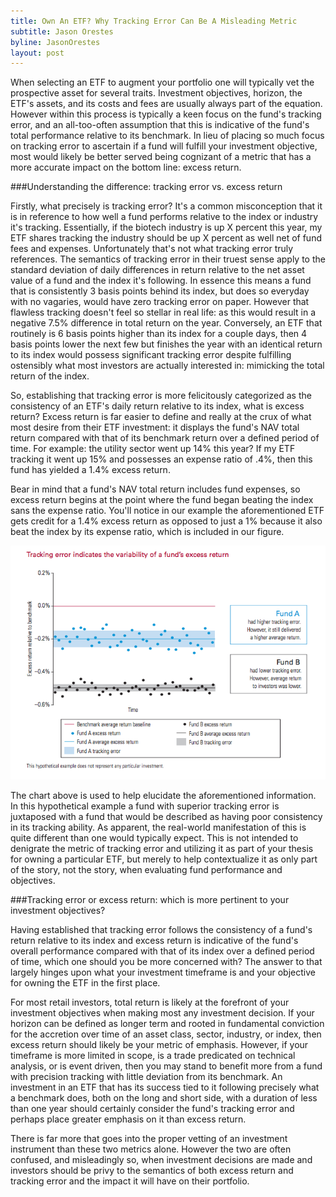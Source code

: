 ```yaml
---
title: Own An ETF? Why Tracking Error Can Be A Misleading Metric
subtitle: Jason Orestes
byline: JasonOrestes
layout: post
---
```


When selecting an ETF to augment your portfolio one will typically vet the prospective asset for several traits. Investment objectives, horizon, the ETF's assets, and its costs and fees are usually always part of the equation. However within this process is typically a keen focus on the fund's tracking error, and an all-too-often assumption that this is indicative of the fund's total performance relative to its benchmark. In lieu of placing so much focus on tracking error to ascertain if a fund will fulfill your investment objective, most would likely be better served being cognizant of a metric that has a more accurate impact on the bottom line: excess return.

###Understanding the difference: tracking error vs. excess return

Firstly, what precisely is tracking error? It's a common misconception that it is in reference to how well a fund performs relative to the index or industry it's tracking. Essentially, if the biotech industry is up X percent this year, my ETF shares tracking the industry should be up X percent as well net of fund fees and expenses. Unfortunately that's not what tracking error truly references. The semantics of tracking error in their truest sense apply to the standard deviation of daily differences in return relative to the net asset value of a fund and the index it's following. In essence this means a fund that is consistently 3 basis points behind its index, but does so everyday with no vagaries, would have zero tracking error on paper. However that flawless tracking doesn't feel so stellar in real life: as this would result in a negative 7.5% difference in total return on the year. Conversely, an ETF that routinely is 6 basis points higher than its index for a couple days, then 4 basis points lower the next few but finishes the year with an identical return to its index would possess significant tracking error despite fulfilling ostensibly what most investors are actually interested in: mimicking the total return of the index.

So, establishing that tracking error is more felicitously categorized as the consistency of an ETF's daily return relative to its index, what is excess return? Excess return is far easier to define and really at the crux of what most desire from their ETF investment: it displays the fund's NAV total return compared with that of its benchmark return over a defined period of time. For example: the utility sector went up 14% this year? If my ETF tracking it went up 15% and possesses an expense ratio of .4%, then this fund has yielded a 1.4% excess return.

Bear in mind that a fund's NAV total return includes fund expenses, so excess return begins at the point where the fund began beating the index sans the expense ratio. You'll notice in our example the aforementioned ETF gets credit for a 1.4% excess return as opposed to just a 1% because it also beat the index by its expense ratio, which is included in our figure.

<img class="img-responsive" src="/images/img1.png">

The chart above is used to help elucidate the aforementioned information. In this hypothetical example a fund with superior tracking error is juxtaposed with a fund that would be described as having poor consistency in its tracking ability. As apparent, the real-world manifestation of this is quite different than one would typically expect. This is not intended to denigrate the metric of tracking error and utilizing it as part of your thesis for owning a particular ETF, but merely to help contextualize it as only part of the story, not the story, when evaluating fund performance and objectives.

###Tracking error or excess return: which is more pertinent to your investment objectives?

Having established that tracking error follows the consistency of a fund's return relative to its index and excess return is indicative of the fund's overall performance compared with that of its index over a defined period of time, which one should you be more concerned with? The answer to that largely hinges upon what your investment timeframe is and your objective for owning the ETF in the first place.

For most retail investors, total return is likely at the forefront of your investment objectives when making most any investment decision. If your horizon can be defined as longer term and rooted in fundamental conviction for the accretion over time of an asset class, sector, industry, or index, then excess return should likely be your metric of emphasis. However, if your timeframe is more limited in scope, is a trade predicated on technical analysis, or is event driven, then you may stand to benefit more from a fund with precision tracking with little deviation from its benchmark. An investment in an ETF that has its success tied to it following precisely what a benchmark does, both on the long and short side, with a duration of less than one year should certainly consider the fund's tracking error and perhaps place greater emphasis on it than excess return.

There is far more that goes into the proper vetting of an investment instrument than these two metrics alone. However the two are often confused, and misleadingly so, when investment decisions are made and investors should be privy to the semantics of both excess return and tracking error and the impact it will have on their portfolio.
